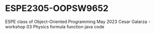 # ESPE2305-OOPSW9652
ESPE class of Object-Oriented Programming May 2023
Cesar Galarza - workshop 03 Physics formula function java code
